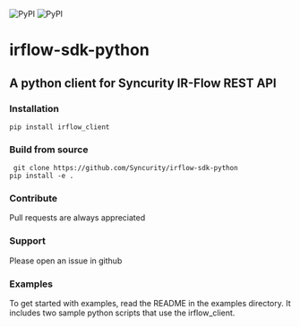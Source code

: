 ![PyPI](https://img.shields.io/badge/python-2.7-brightgreen.svg)
![PyPI](https://img.shields.io/badge/pypi-1.0.5-blue.svg)

# irflow-sdk-python

## A python client for Syncurity IR-Flow REST API

### Installation
`pip install irflow_client`

### Build from source
` git clone https://github.com/Syncurity/irflow-sdk-python`  
`pip install -e .`

### Contribute
Pull requests are always appreciated

### Support
Please open an issue in github

### Examples
To get started with examples, read the README in the examples directory.  It includes two sample python scripts that use the
irflow_client.
